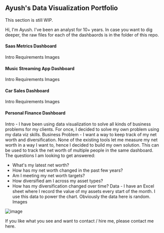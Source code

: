 ## Ayush's Data Visualization Portfolio

This section is still WIP.

Hi, I'm Ayush. I've been an analyst for 10+ years.
In case you want to dig deeper, the raw files for each of the dashbaords is in the folder of this repo.

#### Saas Metrics Dashboard
Intro
Requirements
Images

#### Music Streaming App Dashboard
Intro
Requirements
Images

#### Car Sales Dashboard
Intro
Requirements
Images

#### Personal Finance Dashboard

Intro - I have been using data visualization to solve all kinds of business problems for my clients. For once, I decided to solve my own problem using my data viz skills.
Business Problem - I want a way to keep track of my net worth and diversification. None of the existing tools let me measure my net worth in a way I want to, hence I decided to build my own solution. This can be used to track the net worth of multiple people in the same dashboard. The questions I am looking to get answered:
- What's my latest net worth?
- How has my net worth changed in the past few years?
- Am I meeting my net worth targets?
- How diversified am I across my asset types?
- How has my diversification changed over time?
Data - I have an Excel sheet where I record the value of my assets every start of the month. I use this data to power the chart. Obviously the data here is random.
Images

![image](https://github.com/user-attachments/assets/62d524fa-d7be-47b2-9b04-23d656ef9434)


If you like what you see and want to contact / hire me, please contact me here.
